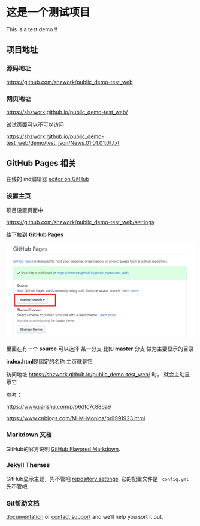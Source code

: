 # 这是一个测试项目
This is a test demo !!



## 项目地址

### 源码地址

https://github.com/shzwork/public_demo-test_web

### 网页地址

https://shzwork.github.io/public_demo-test_web/

试试页面可以不可以访问

https://shzwork.github.io/public_demo-test_web/demo/test_json/News.01.01.01.01.txt

## GitHub Pages 相关

在线的  md编辑器 [editor on GitHub](https://github.com/shzwork/public_demo-test_web/edit/master/README.md)  

### 设置主页

项目设置页面中

https://github.com/shzwork/public_demo-test_web/settings

往下拉到 **GitHub Pages**

![image-20200523084900841](media/image-20200523084900841.png)

里面在有一个 **source** 可以选择 某一分支 比如 **master** 分支 做为主要显示的目录

**index.html**是固定的名称 主页就是它

访问地址 https://shzwork.github.io/public_demo-test_web/ 时， 就会主动显示它

参考：

https://www.jianshu.com/p/b6dfc7c886a9

https://www.cnblogs.com/M-M-Monica/p/9991923.html

### Markdown 文档

GitHub的官方说明  [GitHub Flavored Markdown](https://guides.github.com/features/mastering-markdown/).

### Jekyll Themes

GitHub显示主题，先不管吧 [repository settings](https://github.com/shzwork/public_demo-test_web/settings).  它的配置文件是 `_config.yml`  先不管吧

### Git帮助文档

[documentation](https://help.github.com/categories/github-pages-basics/) or [contact support](https://github.com/contact) and we’ll help you sort it out.